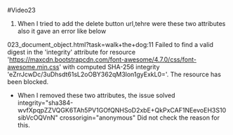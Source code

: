 #Video23
1. When I tried to add the delete button url,tehre were these two attributes also it gave an error like below

  023_document_object.html?task=walk+the+dog:11 Failed to find a valid digest in the 'integrity' attribute for resource   'https://maxcdn.bootstrapcdn.com/font-awesome/4.7.0/css/font-awesome.min.css' with computed SHA-256 integrity 'eZrrJcwDc/3uDhsdt61sL2oOBY362qM3lon1gyExkL0='. The resource has been blocked.

- When I removed these two attributes, the issue solved
    integrity="sha384-wvfXpqpZZVQGK6TAh5PV1GOfQNHSoD2xbE+QkPxCAF1NEevoEH3S10sibVcOQVnN" 
    crossorigin="anonymous"
  Did not check the reason for this.